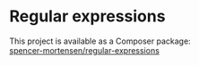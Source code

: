 # Regular expressions

This project is available as a Composer package:   
[spencer-mortensen/regular-expressions](https://packagist.org/packages/spencer-mortensen/regular-expressions)
